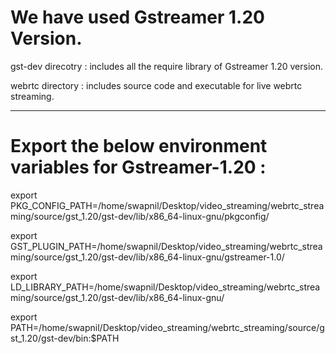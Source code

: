 # We have used Gstreamer 1.20 Version. 

gst-dev direcotry : includes all the require library of Gstreamer 1.20 version. 

webrtc directory : includes source code and executable for live webrtc streaming. 
              
---------------------------------------------------------------------------------------------------------------------------------------
# Export the below environment variables for Gstreamer-1.20 :

  export PKG_CONFIG_PATH=/home/swapnil/Desktop/video_streaming/webrtc_streaming/source/gst_1.20/gst-dev/lib/x86_64-linux-gnu/pkgconfig/
  
  export GST_PLUGIN_PATH=/home/swapnil/Desktop/video_streaming/webrtc_streaming/source/gst_1.20/gst-dev/lib/x86_64-linux-gnu/gstreamer-1.0/
  
  export LD_LIBRARY_PATH=/home/swapnil/Desktop/video_streaming/webrtc_streaming/source/gst_1.20/gst-dev/lib/x86_64-linux-gnu/
  
  export PATH=/home/swapnil/Desktop/video_streaming/webrtc_streaming/source/gst_1.20/gst-dev/bin:$PATH
